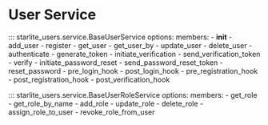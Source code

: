 # User Service

::: starlite_users.service.BaseUserService
    options:
        members:
            - __init__
            - add_user
            - register
            - get_user
            - get_user_by
            - update_user
            - delete_user
            - authenticate
            - generate_token
            - initiate_verification
            - send_verification_token
            - verify
            - initiate_password_reset
            - send_password_reset_token
            - reset_password
            - pre_login_hook
            - post_login_hook
            - pre_registration_hook
            - post_registration_hook
            - post_verification_hook


::: starlite_users.service.BaseUserRoleService
    options:
        members:
            - get_role
            - get_role_by_name
            - add_role
            - update_role
            - delete_role
            - assign_role_to_user
            - revoke_role_from_user
